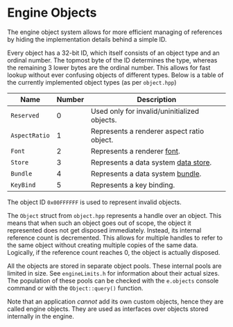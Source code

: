 # Engine Objects

The engine object system allows for more efficient managing of references by
hiding the implementation details behind a simple ID.

Every object has a 32-bit ID, which itself consists of an object type and an
ordinal number. The topmost byte of the ID determines the type, whereas the
remaining 3 lower bytes are the ordinal number. This allows for fast lookup
without ever confusing objects of different types. Below is a table of the
currently implemented object types (as per `object.hpp`)

 Name         | Number | Description
--------------|--------|-------------
`Reserved`    | 0 | Used only for invalid/uninitialized objects.
`AspectRatio` | 1 | Represents a renderer aspect ratio object.
`Font`        | 2 | Represents a renderer [font].
`Store`       | 3 | Represents a data system [data store].
`Bundle`      | 4 | Represents a data system [bundle].
`KeyBind`     | 5 | Represents a key binding.

The object ID `0x00FFFFFF` is used to represent invalid objects.

The `Object` struct from `object.hpp` represents a handle over an object. This
means that when such an object goes out of scope, the object it represented does
not get disposed immediately. Instead, its internal reference count is
decremented. This allows for multiple handles to refer to the same object
without creating multiple copies of the same data. Logically, if the reference
count reaches 0, the object is actually disposed.

All the objects are stored in separate object pools. These internal pools are
limited in size. See `engineLimits.h` for information about their actual sizes.
The population of these pools can be checked with the `e.objects` console
command or with the `Object::query()` function.

Note that an application *cannot* add its own custom objects, hence they are
called engine objects. They are used as interfaces over objects stored
internally in the engine.

[font]: CFN#render-text-fast
[data store]: DATA#data-stores
[bundle]: DATA#bundles
